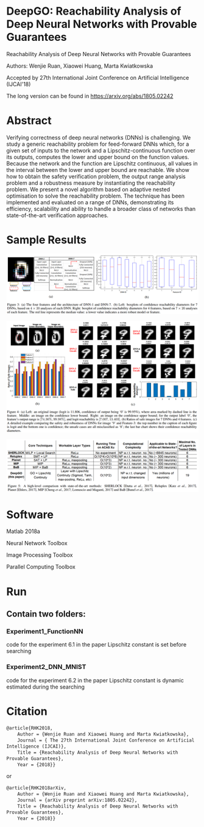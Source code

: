 





# DeepGO: Reachability Analysis of Deep Neural Networks with Provable Guarantees

Reachability Analysis of Deep Neural Networks with Provable Guarantees

Authors: Wenjie Ruan, Xiaowei Huang, Marta Kwiatkowska

Accepted by 27th International Joint Conference on Artificial Intelligence (IJCAI'18)

The long version can be found in https://arxiv.org/abs/1805.02242 


# Abstract
Verifying correctness of deep neural networks (DNNs) is challenging. We study a generic reachability problem for feed-forward DNNs which, for a given set of inputs to the network and a Lipschitz-continuous function over its outputs, computes the lower and upper bound on the function values. Because the network and the function are Lipschitz continuous, all values in the interval between the lower and upper bound are reachable. We show how to obtain the safety verification problem, the output range analysis problem and a robustness measure by instantiating the reachability problem. We present a novel algorithm based on adaptive nested optimisation to solve the reachability problem. The technique has been implemented and evaluated on a range of DNNs, demonstrating its efficiency, scalability and ability to handle a broader class of networks than state-of-the-art verification approaches. 


# Sample Results

![alt text](Capture1.PNG)

![alt text](Capture2.PNG)

![alt text](Capture3.PNG)


# Software

Matlab 2018a

Neural Network Toolbox

Image Processing Toolbox

Parallel Computing Toolbox

# Run

## Contain two folders:

### Experiment1_FunctionNN 

code for the experiment 6.1 in the paper Lipschitz constant is set before searching

### Experiment2_DNN_MNIST

code for the experiment 6.2 in the paper Lipschitz constant is dynamic estimated during the searching

# Citation
```
@article{RHK2018,
	Author = {Wenjie Ruan and Xiaowei Huang and Marta Kwiatkowska},
	Journal = { The 27th International Joint Conference on Artificial Intelligence (IJCAI)},
	Title = {Reachability Analysis of Deep Neural Networks with Provable Guarantees},
	Year = {2018}}
```
or

```
@article{RHK2018arXiv,
	Author = {Wenjie Ruan and Xiaowei Huang and Marta Kwiatkowska},
	Journal = {arXiv preprint arXiv:1805.02242},
	Title = {Reachability Analysis of Deep Neural Networks with Provable Guarantees},
	Year = {2018}}
```
